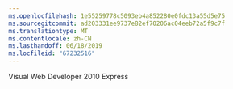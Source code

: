 ```yaml
---
ms.openlocfilehash: 1e55259778c5093eb4a852280e0fdc13a55d5e75
ms.sourcegitcommit: ad203331ee9737e82ef70206ac04eeb72a5f9c7f
ms.translationtype: MT
ms.contentlocale: zh-CN
ms.lasthandoff: 06/18/2019
ms.locfileid: "67232516"
---
```

Visual Web Developer 2010 Express